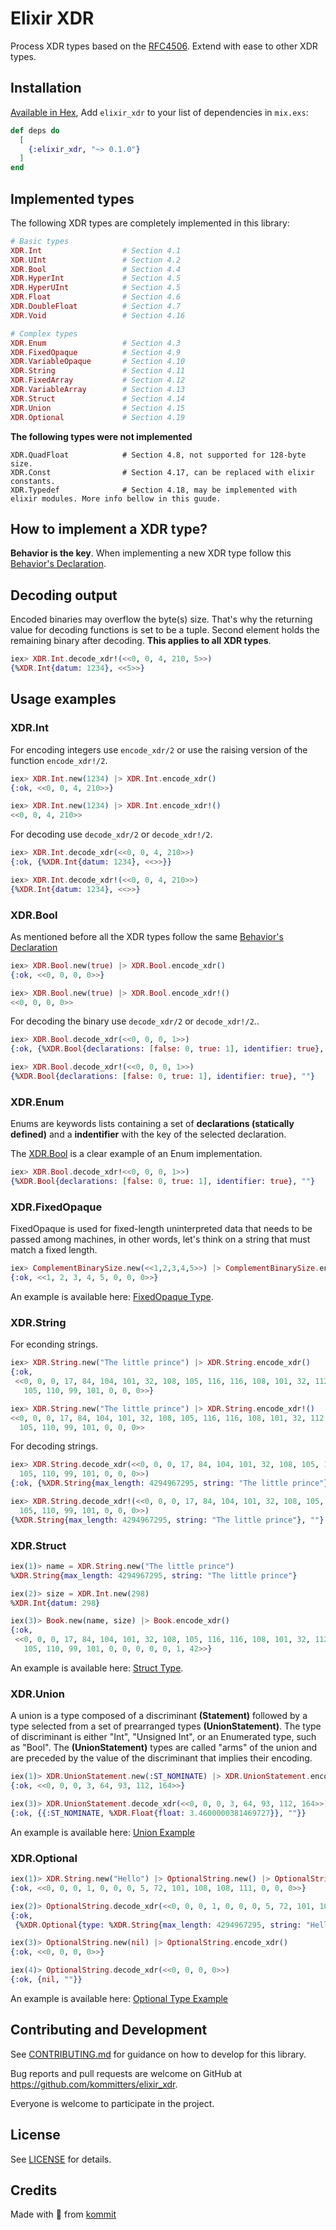 # Elixir XDR

Process XDR types based on the [RFC4506](https://www.ietf.org/rfc/rfc4506.txt). Extend with ease to other XDR types.

## Installation
[Available in Hex](https://hex.pm/packages/elixir_xdr), Add `elixir_xdr` to your list of dependencies in `mix.exs`:

```elixir
def deps do
  [
    {:elixir_xdr, "~> 0.1.0"}
  ]
end
```

## Implemented types
The following XDR types are completely implemented in this library:

```elixir
# Basic types
XDR.Int                  # Section 4.1
XDR.UInt                 # Section 4.2
XDR.Bool                 # Section 4.4
XDR.HyperInt             # Section 4.5
XDR.HyperUInt            # Section 4.5
XDR.Float                # Section 4.6
XDR.DoubleFloat          # Section 4.7
XDR.Void                 # Section 4.16

# Complex types
XDR.Enum                 # Section 4.3
XDR.FixedOpaque          # Section 4.9
XDR.VariableOpaque       # Section 4.10
XDR.String               # Section 4.11
XDR.FixedArray           # Section 4.12
XDR.VariableArray        # Section 4.13
XDR.Struct               # Section 4.14
XDR.Union                # Section 4.15
XDR.Optional             # Section 4.19
```

**The following types were not implemented**
```
XDR.QuadFloat 	         # Section 4.8, not supported for 128-byte size.
XDR.Const 		         # Section 4.17, can be replaced with elixir constants.
XDR.Typedef 			 # Section 4.18, may be implemented with elixir modules. More info bellow in this guude.
```

## How to implement a XDR type?
**Behavior is the key**. When implementing a new XDR type follow this [Behavior's Declaration](https://github.com/kommitters/elixir_xdr/blob/develop/lib/xdr/declaration.ex).

## Decoding output
Encoded binaries may overflow the byte(s) size. That's why the returning value for decoding functions is set to be a tuple. Second element holds the remaining binary after decoding. **This applies to all XDR types**.
```elixir
iex> XDR.Int.decode_xdr!(<<0, 0, 4, 210, 5>>)
{%XDR.Int{datum: 1234}, <<5>>}
```

## Usage examples
### XDR.Int
For encoding integers use `encode_xdr/2` or use the raising version of the function `encode_xdr!/2`.
```elixir
iex> XDR.Int.new(1234) |> XDR.Int.encode_xdr()
{:ok, <<0, 0, 4, 210>>}

iex> XDR.Int.new(1234) |> XDR.Int.encode_xdr!()
<<0, 0, 4, 210>>
```
For decoding use `decode_xdr/2` or `decode_xdr!/2`.
```elixir
iex> XDR.Int.decode_xdr(<<0, 0, 4, 210>>)
{:ok, {%XDR.Int{datum: 1234}, <<>>}}

iex> XDR.Int.decode_xdr!(<<0, 0, 4, 210>>)
{%XDR.Int{datum: 1234}, <<>>}
```

### XDR.Bool
As mentioned before all the XDR types follow the same [Behavior's Declaration](https://github.com/kommitters/elixir_xdr/blob/develop/lib/xdr/declaration.ex)
```elixir
iex> XDR.Bool.new(true) |> XDR.Bool.encode_xdr()
{:ok, <<0, 0, 0, 0>>}

iex> XDR.Bool.new(true) |> XDR.Bool.encode_xdr!()
<<0, 0, 0, 0>>
```
For decoding the binary use `decode_xdr/2` or `decode_xdr!/2`..
```elixir
iex> XDR.Bool.decode_xdr(<<0, 0, 0, 1>>)
{:ok, {%XDR.Bool{declarations: [false: 0, true: 1], identifier: true}, ""}}

iex> XDR.Bool.decode_xdr!(<<0, 0, 0, 1>>)
{%XDR.Bool{declarations: [false: 0, true: 1], identifier: true}, ""}
```

### XDR.Enum
Enums are keywords lists containing a set of **declarations (statically defined)** and a **indentifier** with the key of the selected declaration.

The [XDR.Bool](https://github.com/kommitters/elixir_xdr/blob/develop/lib/xdr/bool.ex) is a clear example of an Enum implementation.
```elixir
iex> XDR.Bool.decode_xdr!<<0, 0, 0, 1>>)
{%XDR.Bool{declarations: [false: 0, true: 1], identifier: true}, ""}
```

### XDR.FixedOpaque
FixedOpaque is used for fixed-length uninterpreted data that needs to be passed among machines, in other words, let's think on a string that must match a fixed length.

```elixir
iex> ComplementBinarySize.new(<<1,2,3,4,5>>) |> ComplementBinarySize.encode_xdr()
{:ok, <<1, 2, 3, 4, 5, 0, 0, 0>>}
```
An example is available here: [FixedOpaque Type](https://github.com/kommitters/elixir_xdr/wiki/FixedOpaque-example).

### XDR.String
For econding strings.
```elixir
iex> XDR.String.new("The little prince") |> XDR.String.encode_xdr()
{:ok,
 <<0, 0, 0, 17, 84, 104, 101, 32, 108, 105, 116, 116, 108, 101, 32, 112, 114,
   105, 110, 99, 101, 0, 0, 0>>}

iex> XDR.String.new("The little prince") |> XDR.String.encode_xdr!()
<<0, 0, 0, 17, 84, 104, 101, 32, 108, 105, 116, 116, 108, 101, 32, 112, 114,
  105, 110, 99, 101, 0, 0, 0>>
```
For decoding strings.
```elixir
iex> XDR.String.decode_xdr(<<0, 0, 0, 17, 84, 104, 101, 32, 108, 105, 116, 116, 108, 101, 32, 112, 114,
  105, 110, 99, 101, 0, 0, 0>>)
{:ok, {%XDR.String{max_length: 4294967295, string: "The little prince"}, ""}}

iex> XDR.String.decode_xdr!(<<0, 0, 0, 17, 84, 104, 101, 32, 108, 105, 116, 116, 108, 101, 32, 112, 114,
  105, 110, 99, 101, 0, 0, 0>>)
{%XDR.String{max_length: 4294967295, string: "The little prince"}, ""}
```

### XDR.Struct
```elixir
iex(1)> name = XDR.String.new("The little prince")
%XDR.String{max_length: 4294967295, string: "The little prince"}

iex(2)> size = XDR.Int.new(298)
%XDR.Int{datum: 298}

iex(3)> Book.new(name, size) |> Book.encode_xdr()
{:ok,
 <<0, 0, 0, 17, 84, 104, 101, 32, 108, 105, 116, 116, 108, 101, 32, 112, 114,
   105, 110, 99, 101, 0, 0, 0, 0, 0, 1, 42>>}
```
An example is available here: [Struct Type](https://github.com/kommitters/elixir_xdr/wiki/Struct-example).


### XDR.Union
A union is a type composed of a discriminant **(Statement)** followed by a type selected from a set of prearranged types **(UnionStatement)**. The type of discriminant is either "Int", "Unsigned Int", or an Enumerated type, such as "Bool". The **(UnionStatement)** types are called "arms" of the union and are preceded by the value of the discriminant that implies their encoding.

```elixir
iex(1)> XDR.UnionStatement.new(:ST_NOMINATE) |> XDR.UnionStatement.encode_xdr()
{:ok, <<0, 0, 0, 3, 64, 93, 112, 164>>}

iex(3)> XDR.UnionStatement.decode_xdr(<<0, 0, 0, 3, 64, 93, 112, 164>>)
{:ok, {{:ST_NOMINATE, %XDR.Float{float: 3.4600000381469727}}, ""}}
```

An example is available here: [Union Example](https://github.com/kommitters/elixir_xdr/wiki/Union-example)

### XDR.Optional
```elixir
iex(1)> XDR.String.new("Hello") |> OptionalString.new() |> OptionalString.encode_xdr()
{:ok, <<0, 0, 0, 1, 0, 0, 0, 5, 72, 101, 108, 108, 111, 0, 0, 0>>}

iex(2)> OptionalString.decode_xdr(<<0, 0, 0, 1, 0, 0, 0, 5, 72, 101, 108, 108, 111, 0, 0, 0>>)
{:ok,
 {%XDR.Optional{type: %XDR.String{max_length: 4294967295, string: "Hello"}}, ""}}

iex(3)> OptionalString.new(nil) |> OptionalString.encode_xdr()
{:ok, <<0, 0, 0, 0>>}

iex(4)> OptionalString.decode_xdr(<<0, 0, 0, 0>>)
{:ok, {nil, ""}}
```

An example is available here: [Optional Type Example](https://github.com/kommitters/elixir_xdr/wiki/Optional-example)

## Contributing and Development
See [CONTRIBUTING.md](https://github.com/kommitters/elixir_xdr/blob/master/CONTRIBUTING.md)
for guidance on how to develop for this library.

Bug reports and pull requests are welcome on GitHub at https://github.com/kommitters/elixir_xdr.

Everyone is welcome to participate in the project.

## License
See [LICENSE](https://github.com/kommitters/elixir_xdr/blob/master/LICENSE) for details.

## Credits
Made with 💙 from [kommit](https://kommit.co)
